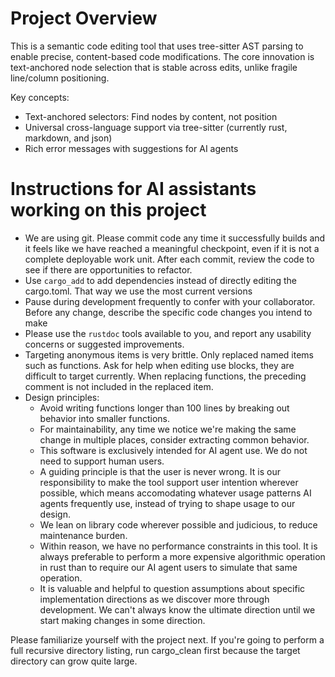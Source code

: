 # Project Overview
This is a semantic code editing tool that uses tree-sitter AST parsing to enable 
precise, content-based code modifications. The core innovation is text-anchored 
node selection that is stable across edits, unlike fragile line/column positioning.

Key concepts:
- Text-anchored selectors: Find nodes by content, not position
- Universal cross-language support via tree-sitter (currently rust, markdown, and json)
- Rich error messages with suggestions for AI agents

# Instructions for AI assistants working on this project

* We are using git. Please commit code any time it successfully builds and it feels like we have
  reached a meaningful checkpoint, even if it is not a complete deployable work unit. After each
  commit, review the code to see if there are opportunities to refactor.
* Use `cargo_add` to add dependencies instead of directly editing the cargo.toml. That way we use
  the most current versions
* Pause during development frequently to confer with your collaborator. Before any change, describe
  the specific code changes you intend to make
* Please use the `rustdoc` tools available to you, and report any usability concerns or suggested
  improvements.
* Targeting anonymous items is very brittle. Only replaced named items such as functions. Ask for
  help when editing use blocks, they are difficult to target currently. When replacing functions,
  the preceding comment is not included in the replaced item.
* Design principles:
  - Avoid writing functions longer than 100 lines by breaking out behavior into smaller functions.
  - For maintainability, any time we notice we're making the same change in multiple places,
    consider extracting common behavior.
  - This software is exclusively intended for AI agent use. We do not need to support human users.
  - A guiding principle is that the user is never wrong. It is our responsibility to make the tool
    support user intention wherever possible, which means accomodating whatever usage patterns AI
    agents frequently use, instead of trying to shape usage to our design.
  - We lean on library code wherever possible and judicious, to reduce maintenance burden.
  - Within reason, we have no performance constraints in this tool. It is always preferable to
    perform a more expensive algorithmic operation in rust than to require our AI agent users to
    simulate that same operation.
  - It is valuable and helpful to question assumptions about specific implementation directions as
    we discover more through development. We can't always know the ultimate direction until we start
    making changes in some direction.

Please familiarize yourself with the project next. If you're going to perform a full recursive
directory listing, run cargo_clean first because the target directory can grow quite large.

